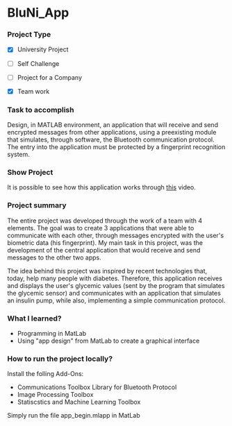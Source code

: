 # BluNi_App



### Project Type

- [x] University Project
- [ ] Self Challenge
- [ ] Project for a Company 
- [x] Team work



### Task to accomplish

Design, in MATLAB environment, an application that will receive and send encrypted messages from other applications, using a preexisting module that simulates, through software, the Bluetooth communication protocol. The entry into the application must be protected by a fingerprint recognition system.



### Show Project

It is possible to see how this application works through [this](https://youtu.be/OT-p9-9PnMw) video.



### Project summary

The entire project was developed through the work of a team with 4 elements. The goal was to create 3 applications that were able to communicate with each other, through messages encrypted with the user's biometric data (his fingerprint). My main task in this project, was the development of the central application that would receive and send messages to the other two apps.

The idea behind this project was inspired by recent technologies that, today, help many people with diabetes. Therefore, this application receives and displays the user's glycemic values (sent by the program that simulates the glycemic sensor)  and communicates with an application that simulates an insulin pump, while also, implementing a simple communication protocol.



### What I learned?

* Programming in MatLab
* Using "app design" from MatLab to create a graphical interface



### How to run the project locally?

Install the folling Add-Ons:
* Communications Toolbox Library for Bluetooth Protocol
* Image Processing Toolbox 
* Statiscstics and Machine Learning Toolbox

Simply run the file app_begin.mlapp in MatLab



